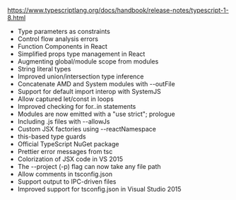 
https://www.typescriptlang.org/docs/handbook/release-notes/typescript-1-8.html

- Type parameters as constraints
- Control flow analysis errors
- Function Components in React
- Simplified props type management in React
- Augmenting global/module scope from modules
- String literal types
- Improved union/intersection type inference
- Concatenate AMD and System modules with --outFile
- Support for default import interop with SystemJS
- Allow captured let/const in loops
- Improved checking for for..in statements
- Modules are now emitted with a "use strict"; prologue
- Including .js files with --allowJs
- Custom JSX factories using --reactNamespace
- this-based type guards
- Official TypeScript NuGet package
- Prettier error messages from tsc
- Colorization of JSX code in VS 2015
- The --project (-p) flag can now take any file path
- Allow comments in tsconfig.json
- Support output to IPC-driven files
- Improved support for tsconfig.json in Visual Studio 2015
